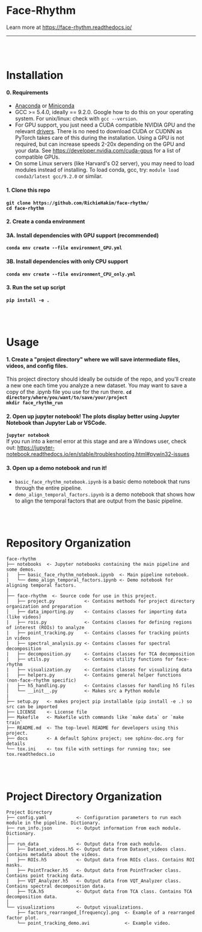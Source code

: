 # Face-Rhythm

Learn more at https://face-rhythm.readthedocs.io/

--------

<br>
<br>

# Installation

#### 0. Requirements <br>
- [Anaconda](https://www.anaconda.com/distribution/) or [Miniconda](https://docs.conda.io/en/latest/miniconda.html)<br>
- GCC >= 5.4.0, ideally == 9.2.0. Google how to do this on your operating system. For unix/linux: check with `gcc --version`.<br>
- For GPU support, you just need a CUDA compatible NVIDIA GPU and the relevant [drivers](https://www.nvidia.com/Download/index.aspx?lang=en-us). There is no need to download CUDA or CUDNN as PyTorch takes care of this during the installation. Using a GPU is not required, but can increase speeds 2-20x depending on the GPU and your data. See https://developer.nvidia.com/cuda-gpus for a list of compatible GPUs.
- On some Linux servers (like Harvard's O2 server), you may need to load modules instead of installing. To load conda, gcc, try: `module load conda3/latest gcc/9.2.0` or similar.<br>

#### 1. Clone this repo <br>
**`git clone https://github.com/RichieHakim/face-rhythm/`**<br>
**`cd face-rhythm`**<br>

#### 2. Create a conda environment 
#### 3A. Install dependencies with GPU support (recommended)<br>
**`conda env create --file environment_GPU.yml`**<br>

#### 3B. Install dependencies with only CPU support<br>
**`conda env create --file environment_CPU_only.yml`**<br>

#### 3. Run the set up script <br>
**`pip install -e .`**<br>

<br>
<br>

# Usage

#### 1. Create a "project directory" where we will save intermediate files, videos, and config files. <br>
This project directory should ideally be outside of the repo, and you'll create a new one each time
you analyze a new dataset. You may want to save a copy of the .ipynb file you use for the run there.
**`cd directory/where/you/want/to/save/your/project`**<br>
**`mkdir face_rhythm_run`**<br>

#### 2. Open up jupyter notebook! The plots display better using Jupyter Notebook than Jupyter Lab or VSCode. <br>
**`jupyter notebook`**<br>
If you run into a kernel error at this stage and are a Windows user, check out: 
https://jupyter-notebook.readthedocs.io/en/stable/troubleshooting.html#pywin32-issues

#### 3. Open up a demo notebook and run it! <br>
- `basic_face_rhythm_notebook.ipynb` is a basic demo notebook that runs through the entire pipeline.
- `demo_align_temporal_factors.ipynb` is a demo notebook that shows how to align the temporal factors that are output from the basic pipeline.

<br>
<br>

# Repository Organization
    face-rhythm
    ├── notebooks  <- Jupyter notebooks containing the main pipeline and some demos.
    |   ├── basic_face_rhythm_notebook.ipynb  <- Main pipeline notebook.
    |   └── demo_align_temporal_factors.ipynb <- Demo notebook for aligning temporal factors.
    |
    ├── face-rhythm  <- Source code for use in this project.
    │   ├── project.py           <- Contains methods for project directory organization and preparation
    │   ├── data_importing.py    <- Contains classes for importing data (like videos)
    |   ├── rois.py              <- Contains classes for defining regions of interest (ROIs) to analyze
    |   ├── point_tracking.py    <- Contains classes for tracking points in videos
    |   ├── spectral_analysis.py <- Contains classes for spectral decomposition
    |   ├── decomposition.py     <- Contains classes for TCA decomposition
    |   ├── utils.py             <- Contains utility functions for face-rhythm
    |   ├── visualization.py     <- Contains classes for visualizing data
    |   ├── helpers.py           <- Contains general helper functions (non-face-rhythm specific)
    |   ├── h5_handling.py       <- Contains classes for handling h5 files
    │   └── __init__.py          <- Makes src a Python module    
    |
    ├── setup.py   <- makes project pip installable (pip install -e .) so src can be imported
    ├── LICENSE    <- License file
    ├── Makefile   <- Makefile with commands like `make data` or `make train`
    ├── README.md  <- The top-level README for developers using this project.
    ├── docs       <- A default Sphinx project; see sphinx-doc.org for details
    └── tox.ini    <- tox file with settings for running tox; see tox.readthedocs.io

<br>
<br>

# Project Directory Organization

    Project Directory
    ├── config.yaml           <- Configuration parameters to run each module in the pipeline. Dictionary.
    ├── run_info.json         <- Output information from each module. Dictionary.
    │
    ├── run_data              <- Output data from each module.
    │   ├── Dataset_videos.h5 <- Output data from Dataset_videos class. Contains metadata about the videos.
    │   ├── ROIs.h5           <- Output data from ROIs class. Contains ROI masks.
    │   ├── PointTracker.h5   <- Output data from PointTracker class. Contains point tracking data.
    |   ├── VQT_Analyzer.h5   <- Output data from VQT_Analyzer class. Contains spectral decomposition data.
    │   ├── TCA.h5            <- Output data from TCA class. Contains TCA decomposition data.
    │   
    └── visualizations        <- Output visualizations.
        ├── factors_rearranged_[frequency].png  <- Example of a rearranged factor plot.
        └── point_tracking_demo.avi             <- Example video.

    
